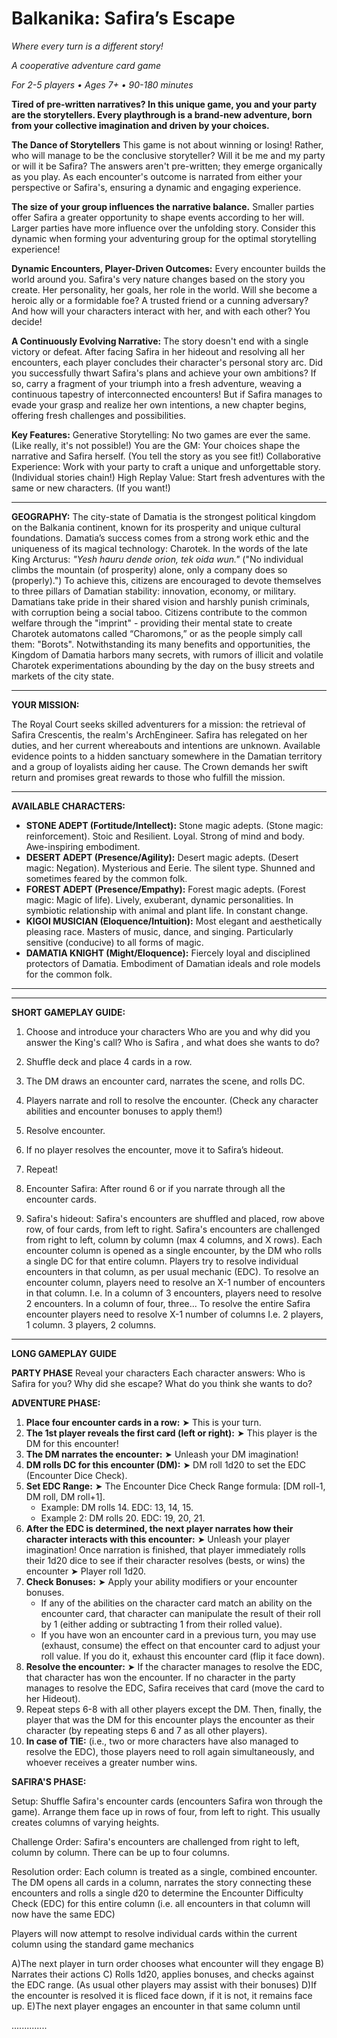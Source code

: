 # Balkanika: Safira’s Escape

*Where every turn is a different story!*

*A cooperative adventure card game*

*For 2-5 players • Ages 7+ • 90-180 minutes*

**Tired of pre-written narratives? In this unique game, you and your party are the storytellers. 
Every playthrough is a brand-new adventure, born from your collective imagination and driven by your choices.**

**The Dance of Storytellers**
This game is not about winning or losing! 
Rather, who will manage to be the conclusive storyteller? 
Will it be me and my party or will it be Safira?
The answers aren't pre-written; they emerge organically as you play.
As each encounter's outcome is narrated from either your perspective or Safira's, ensuring a dynamic and engaging experience.

**The size of your group influences the narrative balance.** 
Smaller parties offer Safira a greater opportunity to shape events according to her will. 
Larger parties have more influence over the unfolding story. 
Consider this dynamic when forming your adventuring group for the optimal storytelling experience!

**Dynamic Encounters, Player-Driven Outcomes:** 
Every encounter builds the world around you. 
Safira's very nature changes based on the story you create. 
Her personality, her goals, her role in the world.
Will she become a heroic ally or a formidable foe? A trusted friend or a cunning adversary?
And how will your characters interact with her, and with each other? 
You decide!


**A Continuously Evolving Narrative:**
The story doesn't end with a single victory or defeat. 
After facing Safira in her hideout and resolving all her encounters, each player concludes their character's personal story arc. 
Did you successfully thwart Safira's plans and achieve your own ambitions? 
If so, carry a fragment of your triumph into a fresh adventure, weaving a continuous tapestry of interconnected encounters! 
But if Safira manages to evade your grasp and realize her own intentions, a new chapter begins, offering fresh challenges and possibilities.

**Key Features:**
Generative Storytelling: No two games are ever the same. (Like really, it's not possible!)
You are the GM: Your choices shape the narrative and Safira herself. (You tell the story as you see fit!)
Collaborative Experience: Work with your party to craft a unique and unforgettable story. (Individual stories chain!)
High Replay Value: Start fresh adventures with the same or new characters. (If you want!)


---


**GEOGRAPHY:**
The city-state of Damatia is the strongest political kingdom on the Balkania continent, known for its prosperity and unique cultural foundations. Damatia’s success comes from a strong work ethic and the uniqueness of its magical technology: Charotek. In the words of the late King Arcturus: *"Yesh hauru dende orion, tek oida wun."* ("No individual climbs the mountain (of prosperity) alone, only a company does so (properly).") To achieve this, citizens are encouraged to devote themselves to three pillars of Damatian stability: innovation, economy, or military. Damatians take pride in their shared vision and harshly punish criminals, with corruption being a social taboo. Citizens contribute to the common welfare through the "imprint" - providing their mental state to create Charotek automatons called “Charomons,” or as the people simply call them: "Borots". Notwithstanding its many benefits and opportunities, the Kingdom of Damatia harbors many secrets, with rumors of illicit and volatile Charotek experimentations abounding by the day on the busy streets and markets of the city state.

---

**YOUR MISSION:**

The Royal Court seeks skilled adventurers for a mission: the retrieval of Safira Crescentis, the realm's ArchEngineer. Safira has relegated on her duties, and her current whereabouts and intentions are unknown. Available evidence points to a hidden sanctuary somewhere in the Damatian territory and a group of loyalists aiding her cause. The Crown demands her swift return and promises great rewards to those who fulfill the mission.

---

**AVAILABLE CHARACTERS:**

*   **STONE ADEPT (Fortitude/Intellect):** Stone magic adepts. (Stone magic: reinforcement). Stoic and Resilient. Loyal. Strong of mind and body. Awe-inspiring embodiment.
*   **DESERT ADEPT (Presence/Agility):** Desert magic adepts. (Desert magic: Negation). Mysterious and Eerie. The silent type. Shunned and sometimes feared by the common folk.
*   **FOREST ADEPT (Presence/Empathy):** Forest magic adepts. (Forest magic: Magic of life). Lively, exuberant, dynamic personalities. In symbiotic relationship with animal and plant life. In constant change.
*   **KIGOI MUSICIAN (Eloquence/Intuition):** Most elegant and aesthetically pleasing race. Masters of music, dance, and singing. Particularly sensitive (conducive) to all forms of magic.
*   **DAMATIA KNIGHT (Might/Eloquence):** Fiercely loyal and disciplined protectors of Damatia. Embodiment of Damatian ideals and role models for the common folk.

---



---

**SHORT GAMEPLAY GUIDE:**

1.  Choose and introduce your characters
    Who are you and why did you answer the King's call?
    Who is Safira , and what does she wants to do?
    
2.  Shuffle deck and place 4 cards in a row.
3.  The DM draws an encounter card, narrates the scene, and rolls DC.
4.  Players narrate and roll to resolve the encounter.
    (Check any character abilities and encounter bonuses to apply them!)
5.  Resolve encounter.
6.  If no player resolves the encounter, move it to Safira’s hideout.
7.  Repeat!
8.  Encounter Safira: After round 6 or if you narrate through all the encounter cards.
9.  Safira's hideout:
        Safira's encounters are shuffled and placed, row above row, of four cards, from left to right.
        Safira's encounters are challenged from right to left, column by column (max 4 columns, and X rows).
        Each encounter column is opened as a single encounter, by the DM who rolls a single DC for that entire column.
        Players try to resolve individual encounters in that column, as per usual mechanic (EDC).
        To resolve an encounter column, players need to resolve an X-1 number of encounters in that column.
        I.e. In a column of 3 encounters, players need to resolve 2 encounters. In a column of four, three...
        To resolve the entire Safira encounter players need to resolve X-1 number of columns
        I.e. 2 players, 1 column. 3 players, 2 columns. 

---
**LONG GAMEPLAY GUIDE**

**PARTY PHASE**
Reveal your characters
Each character answers: Who is Safira for you? Why did she escape? What do you think she wants to do? 

**ADVENTURE PHASE:**

1.  **Place four encounter cards in a row:** ➤ This is your turn.
2.  **The 1st player reveals the first card (left or right):** ➤ This player is the DM for this encounter!
3.  **The DM narrates the encounter:** ➤ Unleash your DM imagination!
4.  **DM rolls DC for this encounter (DM):** ➤ DM roll 1d20 to set the EDC (Encounter Dice Check).
5.  **Set EDC Range:** ➤ The Encounter Dice Check Range formula: \[DM roll-1, DM roll, DM roll+1].
    *   Example: DM rolls 14. EDC: 13, 14, 15.
    *   Example 2: DM rolls 20. EDC: 19, 20, 21.
6.  **After the EDC is determined, the next player narrates how their character interacts with this encounter:** ➤ Unleash your player imagination! Once narration is finished, that player immediately rolls their 1d20 dice to see if their character resolves (bests, or wins) the encounter ➤ Player roll 1d20.
7.  **Check Bonuses:** ➤ Apply your ability modifiers or your encounter bonuses.
    *   If any of the abilities on the character card match an ability on the encounter card, that character can manipulate the result of their roll by 1 (either adding or subtracting 1 from their rolled value).
    *   If you have won an encounter card in a previous turn, you may use (exhaust, consume) the effect on that encounter card to adjust your roll value. If you do it, exhaust this encounter card (flip it face down).
8.  **Resolve the encounter:** ➤ If the character manages to resolve the EDC, that character has won the encounter. If no character in the party manages to resolve the EDC, Safira receives that card (move the card to her Hideout).
9.  Repeat steps 6-8 with all other players except the DM. Then, finally, the player that was the DM for this encounter plays the encounter as their character (by repeating steps 6 and 7 as all other players).
10. **In case of TIE:** (i.e., two or more characters have also managed to resolve the EDC), those players need to roll again simultaneously, and whoever receives a greater number wins.
    
**SAFIRA'S PHASE:**

Setup: 
Shuffle Safira's encounter cards (encounters Safira won through the game). 
Arrange them face up in rows of four, from left to right. This usually creates columns of varying heights.

Challenge Order: 
Safira's encounters are challenged from right to left, column by column. There can be up to four columns.

Resolution order:
Each column is treated as a single, combined encounter.
The DM opens all cards in a column, narrates the story connecting these encounters and rolls a single d20 to determine the Encounter Difficulty Check (EDC) for this entire column 
(i.e. all encounters in that column will now have the same EDC)

Players will now attempt to resolve individual cards within the current column using the standard game mechanics

A)The next player in turn order chooses what encounter will they engage 
B) Narrates their actions
C) Rolls 1d20, applies bonuses, and checks against the EDC range.
        (As usual other players may assist with their bonuses)
D)If the encounter is resolved it is fliced face down, if it is not, it remains face up. 
E)The next player engages an encounter in that same column until 

..............

